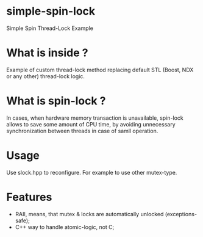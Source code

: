 # simple-spin-lock
Simple Spin Thread-Lock Example

# What is inside ?
Example of custom thread-lock method replacing default STL (Boost, NDX or any other)
thread-lock logic.

# What is spin-lock ?
In cases, when hardware memory transaction is unavailable, spin-lock
allows to save some amount of CPU time, by avoiding unnecessary
synchronization between threads in case of samll operation.

# Usage
Use slock.hpp to reconfigure. For example to use other mutex-type.

# Features
 - RAII, means, that mutex & locks are automatically unlocked (exceptions-safe);
 - C++ way to handle atomic-logic, not C;
